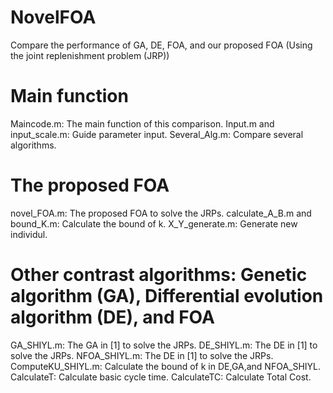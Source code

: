# NovelFOA
Compare the performance of GA, DE, FOA, and our proposed FOA (Using the joint replenishment problem (JRP))

# Main function
Maincode.m: The main function of this comparison.
Input.m and input_scale.m: Guide parameter input.
Several_Alg.m: Compare several algorithms.

# The proposed FOA 
novel_FOA.m: The proposed FOA to solve the JRPs.
calculate_A_B.m and bound_K.m: Calculate the bound of k.
X_Y_generate.m: Generate new individul.

# Other contrast algorithms: Genetic algorithm (GA), Differential evolution algorithm (DE), and FOA 
GA_SHIYL.m: The GA in [1] to solve the JRPs.
DE_SHIYL.m: The DE in [1] to solve the JRPs.
NFOA_SHIYL.m: The DE in [1] to solve the JRPs.
ComputeKU_SHIYL.m: Calculate the bound of k in DE,GA,and NFOA_SHIYL.
CalculateT: Calculate basic cycle time.
CalculateTC: Calculate Total Cost.
